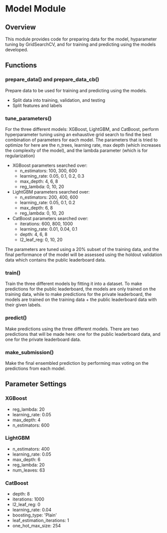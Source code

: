 # Model Module

## Overview
This module provides code for preparing data for the model, hyparameter tuning by GridSearchCV, and for training and predicting using the models developed.

## Functions

### prepare_data() and prepare_data_cb()
Prepare data to be used for training and predicting using the models.
- Split data into training, validation, and testing
- Split features and labels

### tune_parameters()
For the three different models: XGBoost, LightGBM, and CatBoost, perform hyperparameter tuning using an exhaustive grid search to find the best combination of parameters for each model. The parameters that is tried to optimize for here are the n_trees, learning rate, max depth (which increases the complexity of the model), and the lambda parameter (which is for regularization)
- XGBoost parameters searched over:
  - n_estimators: 100, 300, 600
  - learning_rate: 0.05, 0.1, 0.2, 0.3
  - max_depth: 4, 6, 8
  - reg_lambda: 0, 10, 20
- LightGBM parameters searched over:
  - n_estimators: 200, 400, 600
  - learning_rate: 0.05, 0.1, 0.2
  - max_depth: 6, 8
  - reg_lambda: 0, 10, 20
- CatBoost parameters searched over:
  - iterations: 600, 800, 1000
  - learning_rate: 0.01, 0.04, 0.1
  - depth: 4, 6, 8
  - l2_leaf_reg: 0, 10, 20

The parameters are tuned using a 20% subset of the training data, and the final performance of the model will be assessed using the holdout validation data which contains the public leaderboard data.

### train()
Train the three different models by fitting it into a dataset. To make predictions for the public leaderboard, the models are only trained on the training data, while to make predictions for the private leaderboard, the models are trained on the training data + the public leaderboard data with their given labels.

### predict()
Make predictions using the three different models. There are two predictions that will be made here: one for the public leaderboard data, and one for the private leaderboard data.

### make_submission()
Make the final ensembled prediction by performing max voting on the predictions from each model.

## Parameter Settings

### XGBoost
- reg_lambda: 20
- learning_rate: 0.05
- max_depth: 4
- n_estimators: 600

### LightGBM
- n_estimators: 400
- learning_rate: 0.05
- max_depth: 6
- reg_lambda: 20
- num_leaves: 63

### CatBoost
- depth: 8
- iterations: 1000
- l2_leaf_reg: 0
- learning_rate: 0.04
- boosting_type: 'Plain'
- leaf_estimation_iterations: 1
- one_hot_max_size: 254
